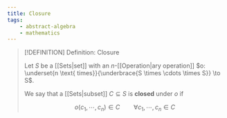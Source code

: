 ```yaml
---
title: Closure
tags:
    - abstract-algebra
    - mathematics
---
```


>[!DEFINITION] Definition: Closure
>
>Let $S$ be a [[Sets|set]] with an $n$-[[Operation|ary operation]] $o: \underset{n \text{ times}}{\underbrace{S \times \cdots \times S}} \to S$.
>
>We say that a [[Sets|subset]] $C \subseteq S$ is **closed** under $o$ if 
>
>$$
>o(c_1, \cdots, c_n) \in C \qquad \forall c_1, \cdots, c_n \in C
>$$
>